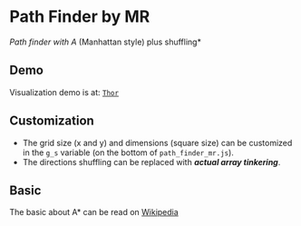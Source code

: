 # Path Finder by MR
*Path finder with A* (Manhattan style) plus shuffling*

## Demo

Visualization demo is at: [`Thor`](http://thor.johanpaul.net/path_finding)

## Customization
- The grid size (x and y) and dimensions (square size) can be customized in the `g_s` variable (on the bottom of `path_finder_mr.js`).
- The directions shuffling can be replaced with ***actual array tinkering***.

## Basic
The basic about A* can be read on [Wikipedia](en.wikipedia.org/wiki/A*_search_algorithm)

